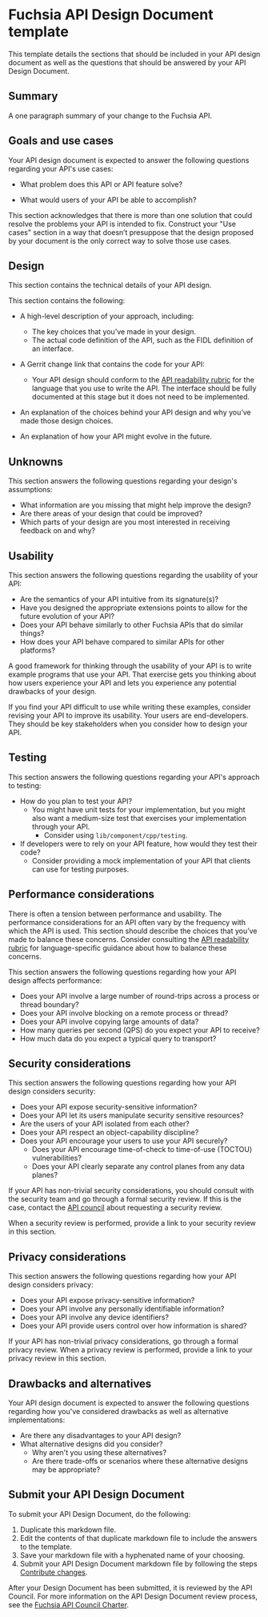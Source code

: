 # Fuchsia API Design Document template

This template details the sections that should be included in your API design
document as well as the questions that should be answered by your API Design
Document.

## Summary

A one paragraph summary of your change to the Fuchsia API.

## Goals and use cases

Your API design document is expected to answer the following questions
regarding your API's use cases:

  + What problem does this API or API feature solve?

  + What would users of your API be able to accomplish?

This section acknowledges that there is more than one solution that could
resolve the problems your API is intended to fix. Construct your "Use cases"
section in a way that doesn’t presuppose that the design proposed by your
document is the only correct way to solve those use cases.

## Design

This section contains the technical details of your API design.

This section contains the following:

  + A high-level description of your approach, including:
    + The key choices that you’ve made in your design.
    + The actual code definition of the API, such as the FIDL definition of an
      interface.

  + A Gerrit change link that contains the code for your API:

    + Your API design should conform to the [API readability rubric](/docs/development/api/README.md)
      for the language that you use to write the API. The interface should be
      fully documented at this stage but it does not need to be implemented.

  + An explanation of the choices behind your API design and why you’ve
    made those design choices.
  + An explanation of how your API might evolve in the future.

## Unknowns

This section answers the following questions regarding
your design's assumptions:

  + What information are you missing that might help improve the design?
  + Are there areas of your design that could be improved?
  + Which parts of your design are you most interested in receiving feedback on
    and why?

## Usability

This section answers the following questions regarding the usability of your API:

  + Are the semantics of your API intuitive from its signature(s)?
  + Have you designed the appropriate extensions points to allow for the future
    evolution of your API?
  + Does your API behave similarly to other Fuchsia APIs that do similar things?
  + How does your API behave compared to similar APIs for other platforms?

A good framework for thinking through the usability of your API is to
write example programs that use your API. That exercise gets you thinking about
how users experience your API and lets you experience any potential
drawbacks of your design.

If you find your API difficult to use while writing these examples, consider
revising your API to improve its usability. Your users are end-developers.
They should be key stakeholders when you consider how to design your API.

## Testing

This section answers the following questions regarding
your API's approach to testing:

  + How do you plan to test your API?
    + You might have unit tests for your implementation, but you
      might also want a medium-size test that exercises your implementation
      through your API.
      + Consider using `lib/component/cpp/testing`.
  + If developers were to rely on your API feature, how would they test their
    code?
    + Consider providing a mock implementation of your API that clients
      can use for testing purposes.

## Performance considerations

There is often a tension between performance and usability. The performance
considerations for an API often vary by the frequency with which the API is
used. This section should describe the choices that you’ve made to balance these
concerns. Consider consulting the [API readability rubric](/docs/development/api/README.md)
for language-specific guidance about how to balance these concerns.

This section answers the following questions regarding how
your API design affects performance:

  + Does your API involve a large number of round-trips across a
    process or thread boundary?
  + Does your API involve blocking on a remote process or thread?
  + Does your API involve copying large amounts of data?
  + How many queries per second (QPS) do you expect your API to receive?
  + How much data do you expect a typical query to transport?

## Security considerations

This section answers the following questions regarding
how your API design considers security:

  + Does your API expose security-sensitive information?
  + Does your API let its users manipulate security sensitive resources?
  + Are the users of your API isolated from each other?
  + Does your API respect an object-capability discipline?
  + Does your API encourage your users to use your API securely?
    + Does your API encourage time-of-check to time-of-use (TOCTOU)
      vulnerabilities?
    + Does your API clearly separate any control planes from any data planes?

If your API has non-trivial security considerations, you should consult
with the security team and go through a formal security review. If this is the
case, contact the [API council](https://groups.google.com/a/fuchsia.dev/g/api-council) about requesting a security review.

When a security review is performed, provide a link to your security
review in this section.

## Privacy considerations

This section answers the following questions regarding
how your API design considers privacy:

  + Does your API expose privacy-sensitive information?
  + Does your API involve any personally identifiable information?
  + Does your API involve any device identifiers?
  + Does your API provide users control over how information is shared?

If your API has non-trivial privacy considerations, go through a formal privacy
review. When a privacy review is performed, provide a link to your privacy
review in this section.

## Drawbacks and alternatives

Your API design document is expected to answer the following questions
regarding how you've considered drawbacks as well as alternative
implementations:

  + Are there any disadvantages to your API design?
  + What alternative designs did you consider?
    + Why aren't you using these alternatives?
    + Are there trade-offs or scenarios where these alternative designs may
      be appropriate?

## Submit your API Design Document

To submit your API Design Document, do the following:

1. Duplicate this markdown file.
2. Edit the contents of that duplicate markdown file to include the answers to the template.
3. Save your markdown file with a hyphenated name of your choosing.
4. Submit your API Design Document markdown file by following the steps [Contribute changes](/docs/development/source_code/contribute_changes.md).

After your Design Document has been submitted, it is reviewed by the API
Council. For more information on the API Design Document review process, see the
[Fuchsia API Council Charter](/docs/contribute/governance/api_council.md).
